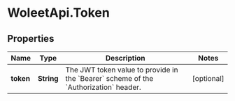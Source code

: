 # WoleetApi.Token

## Properties

Name | Type | Description | Notes
------------ | ------------- | ------------- | -------------
**token** | **String** | The JWT token value to provide in the &#x60;Bearer&#x60; scheme of the &#x60;Authorization&#x60; header. | [optional] 


